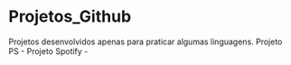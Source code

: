 # Projetos_Github
Projetos desenvolvidos apenas para praticar algumas linguagens.
Projeto  PS - 
Projeto Spotify - 

